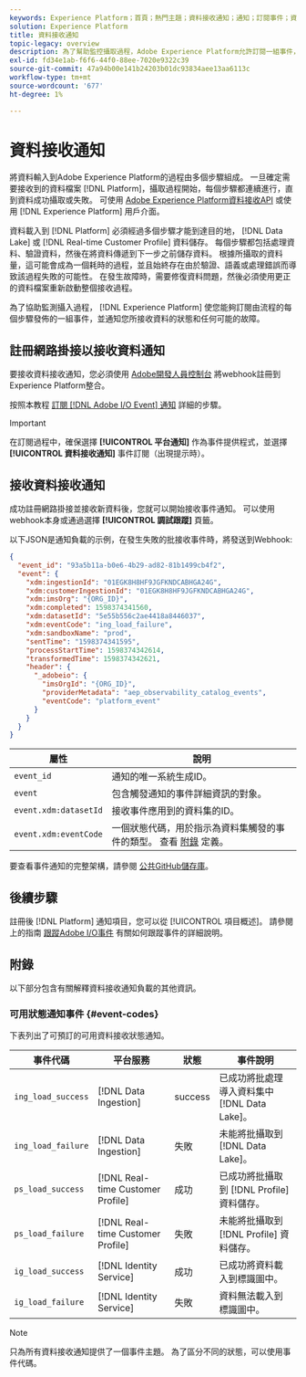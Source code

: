 ```yaml
---
keywords: Experience Platform；首頁；熱門主題；資料接收通知；通知；訂閱事件；資料接收狀態事件；狀態事件；訂閱；狀態通知；
solution: Experience Platform
title: 資料接收通知
topic-legacy: overview
description: 為了幫助監控攝取過程，Adobe Experience Platform允許訂閱一組事件，這些事件由該過程的每個步驟發佈，並通知您所攝取資料的狀態和任何可能的故障。
exl-id: fd34e1ab-f6f6-44f0-88ee-7020e9322c39
source-git-commit: 47a94b00e141b24203b01dc93834aee13aa6113c
workflow-type: tm+mt
source-wordcount: '677'
ht-degree: 1%

---
```


# 資料接收通知

將資料輸入到Adobe Experience Platform的過程由多個步驟組成。 一旦確定需要接收到的資料檔案 [!DNL Platform]，攝取過程開始，每個步驟都連續進行，直到資料成功攝取或失敗。 可使用 [Adobe Experience Platform資料接收API](https://www.adobe.io/experience-platform-apis/references/data-ingestion/) 或使用 [!DNL Experience Platform] 用戶介面。

資料載入到 [!DNL Platform] 必須經過多個步驟才能到達目的地， [!DNL Data Lake] 或 [!DNL Real-time Customer Profile] 資料儲存。 每個步驟都包括處理資料、驗證資料，然後在將資料傳遞到下一步之前儲存資料。 根據所攝取的資料量，這可能會成為一個耗時的過程，並且始終存在由於驗證、語義或處理錯誤而導致該過程失敗的可能性。 在發生故障時，需要修復資料問題，然後必須使用更正的資料檔案重新啟動整個接收過程。

為了協助監測攝入過程， [!DNL Experience Platform] 使您能夠訂閱由流程的每個步驟發佈的一組事件，並通知您所接收資料的狀態和任何可能的故障。

## 註冊網路掛接以接收資料通知

要接收資料接收通知，您必須使用 [Adobe開發人員控制台](https://www.adobe.com/go/devs_console_ui) 將webhook註冊到Experience Platform整合。

按照本教程 [訂閱 [!DNL Adobe I/O Event] 通知](../../observability/alerts/subscribe.md) 詳細的步驟。

>[!IMPORTANT]
>
>在訂閱過程中，確保選擇 **[!UICONTROL 平台通知]** 作為事件提供程式，並選擇 **[!UICONTROL 資料接收通知]** 事件訂閱（出現提示時）。

## 接收資料接收通知

成功註冊網路掛接並接收新資料後，您就可以開始接收事件通知。 可以使用webhook本身或通過選擇 **[!UICONTROL 調試跟蹤]** 頁籤。

以下JSON是通知負載的示例，在發生失敗的批接收事件時，將發送到Webhook:

```json
{
  "event_id": "93a5b11a-b0e6-4b29-ad82-81b1499cb4f2",
  "event": {
    "xdm:ingestionId": "01EGK8H8HF9JGFKNDCABHGA24G",
    "xdm:customerIngestionId": "01EGK8H8HF9JGFKNDCABHGA24G",
    "xdm:imsOrg": "{ORG_ID}",
    "xdm:completed": 1598374341560,
    "xdm:datasetId": "5e55b556c2ae4418a8446037",
    "xdm:eventCode": "ing_load_failure",
    "xdm:sandboxName": "prod",
    "sentTime": "1598374341595",
    "processStartTime": 1598374342614,
    "transformedTime": 1598374342621,
    "header": {
      "_adobeio": {
        "imsOrgId": "{ORG_ID}",
        "providerMetadata": "aep_observability_catalog_events",
        "eventCode": "platform_event"
      }
    }
  }
}
```

| 屬性 | 說明 |
| --- | --- |
| `event_id` | 通知的唯一系統生成ID。 |
| `event` | 包含觸發通知的事件詳細資訊的對象。 |
| `event.xdm:datasetId` | 接收事件應用到的資料集的ID。 |
| `event.xdm:eventCode` | 一個狀態代碼，用於指示為資料集觸發的事件的類型。 查看 [附錄](#event-codes) 定義。 |

要查看事件通知的完整架構，請參閱 [公共GitHub儲存庫](https://github.com/adobe/xdm/blob/master/schemas/notifications/ingestion.schema.json)。

## 後續步驟

註冊後 [!DNL Platform] 通知項目，您可以從 [!UICONTROL 項目概述]。 請參閱上的指南 [跟蹤Adobe I/O事件](https://www.adobe.io/apis/experienceplatform/events/docs.html#!adobedocs/adobeio-events/master/support/tracing.md) 有關如何跟蹤事件的詳細說明。

## 附錄

以下部分包含有關解釋資料接收通知負載的其他資訊。

### 可用狀態通知事件 {#event-codes}

下表列出了可預訂的可用資料接收狀態通知。

| 事件代碼 | 平台服務 | 狀態 | 事件說明 |
| --- | ---------------- | ------ | ----------------- |
| `ing_load_success` | [!DNL Data Ingestion] | success | 已成功將批處理導入資料集中 [!DNL Data Lake]。 |
| `ing_load_failure` | [!DNL Data Ingestion] | 失敗 | 未能將批攝取到 [!DNL Data Lake]。 |
| `ps_load_success` | [!DNL Real-time Customer Profile] | 成功 | 已成功將批攝取到 [!DNL Profile] 資料儲存。 |
| `ps_load_failure` | [!DNL Real-time Customer Profile] | 失敗 | 未能將批攝取到 [!DNL Profile] 資料儲存。 |
| `ig_load_success` | [!DNL Identity Service] | 成功 | 已成功將資料載入到標識圖中。 |
| `ig_load_failure` | [!DNL Identity Service] | 失敗 | 資料無法載入到標識圖中。 |

>[!NOTE]
>
>只為所有資料接收通知提供了一個事件主題。 為了區分不同的狀態，可以使用事件代碼。
